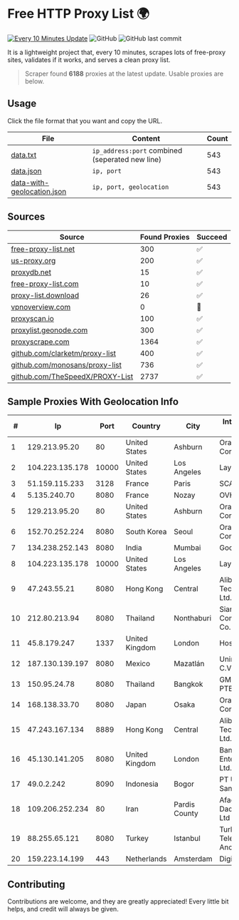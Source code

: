 
# Free HTTP Proxy List 🌍

[![Every 10 Minutes Update](https://github.com/mertguvencli/http-proxy-list/actions/workflows/main.yml/badge.svg?branch=main)](https://github.com/mertguvencli/http-proxy-list/actions/workflows/main.yml)
![GitHub](https://img.shields.io/github/license/mertguvencli/http-proxy-list)
![GitHub last commit](https://img.shields.io/github/last-commit/mertguvencli/http-proxy-list)

It is a lightweight project that, every 10 minutes, scrapes lots of free-proxy sites, validates if it works, and serves a clean proxy list.


> Scraper found **6188** proxies at the latest update. Usable proxies are below.

## Usage

Click the file format that you want and copy the URL.


|File|Content|Count|
|----|-------|-----|
|[data.txt](https://raw.githubusercontent.com/mertguvencli/http-proxy-list/main/proxy-list/data.txt)|`ip_address:port` combined (seperated new line)|543|
|[data.json](https://raw.githubusercontent.com/mertguvencli/http-proxy-list/main/proxy-list/data.json)|`ip, port`|543|
|[data-with-geolocation.json](https://raw.githubusercontent.com/mertguvencli/http-proxy-list/main/proxy-list/data-with-geolocation.json)|`ip, port, geolocation`|543|

## Sources

|Source|Found Proxies|Succeed|
|------|-------------|-------|
|[free-proxy-list.net](https://free-proxy-list.net)|300|✅|
|[us-proxy.org](https://www.us-proxy.org)|200|✅|
|[proxydb.net](http://proxydb.net)|15|✅|
|[free-proxy-list.com](https://free-proxy-list.com/?page=&port=&type%5B%5D=http&type%5B%5D=https&up_time=0&search=Search)|10|✅|
|[proxy-list.download](https://www.proxy-list.download/HTTP)|26|✅|
|[vpnoverview.com](https://vpnoverview.com/privacy/anonymous-browsing/free-proxy-servers)|0|🚫|
|[proxyscan.io](https://www.proxyscan.io)|100|✅|
|[proxylist.geonode.com](https://proxylist.geonode.com/api/proxy-list?limit=300&page=1&sort_by=lastChecked&sort_type=desc&protocols=http,https)|300|✅|
|[proxyscrape.com](https://api.proxyscrape.com/v2/?request=displayproxies&protocol=http&timeout=10000&country=all&ssl=all&anonymity=all)|1364|✅|
|[github.com/clarketm/proxy-list](https://raw.githubusercontent.com/clarketm/proxy-list/master/proxy-list-raw.txt)|400|✅|
|[github.com/monosans/proxy-list](https://raw.githubusercontent.com/monosans/proxy-list/main/proxies/http.txt)|736|✅|
|[github.com/TheSpeedX/PROXY-List](https://raw.githubusercontent.com/TheSpeedX/PROXY-List/master/http.txt)|2737|✅|


## Sample Proxies With Geolocation Info

|#|Ip|Port|Country|City|Internet Service Provider|
|-|--|----|-------|----|-------------------------|
|1|129.213.95.20|80|United States|Ashburn|Oracle Corporation|
|2|104.223.135.178|10000|United States|Los Angeles|LayerHost|
|3|51.159.115.233|3128|France|Paris|SCALEWAY|
|4|5.135.240.70|8080|France|Nozay|OVH SAS|
|5|129.213.95.20|80|United States|Ashburn|Oracle Corporation|
|6|152.70.252.224|8080|South Korea|Seoul|Oracle Corporation|
|7|134.238.252.143|8080|India|Mumbai|Google LLC|
|8|104.223.135.178|10000|United States|Los Angeles|LayerHost|
|9|47.243.55.21|8080|Hong Kong|Central|Alibaba (US) Technology Co., Ltd.|
|10|212.80.213.94|8080|Thailand|Nonthaburi|Siamdata Communication Co.|
|11|45.8.179.247|1337|United Kingdom|London|Hostland LLC|
|12|187.130.139.197|8080|Mexico|Mazatlán|Uninet S.A. de C.V.|
|13|150.95.24.78|8080|Thailand|Bangkok|GMO-Z.COM PTE. LTD.|
|14|168.138.33.70|8080|Japan|Osaka|Oracle Corporation|
|15|47.243.167.134|8889|Hong Kong|Central|Alibaba (US) Technology Co., Ltd.|
|16|45.130.141.205|8080|United Kingdom|London|Bangmod Enterprise Co., Ltd.|
|17|49.0.2.242|8090|Indonesia|Bogor|PT Usaha Adi Sanggoro|
|18|109.206.252.234|80|Iran|Pardis County|Afagh Andish Dadeh Pardis Co. Ltd|
|19|88.255.65.121|8080|Turkey|Istanbul|Turk Telekomunikasyon Anonim Sirketi|
|20|159.223.14.199|443|Netherlands|Amsterdam|DigitalOcean, LLC|



## Contributing

Contributions are welcome, and they are greatly appreciated! Every
little bit helps, and credit will always be given.

